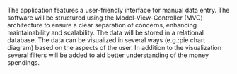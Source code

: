  The application features a user-friendly interface for manual data entry. 
 The software will be structured using the Model-View-Controller (MVC) architecture to ensure
 a clear separation of concerns, enhancing maintainability and scalability. 
 The data will be stored in a relational database. The data can be visualized in several ways (e.g.:pie chart diagram) based on the aspects of the user. 
 In addition to the visualization several filters will be added to aid better understanding of the money spendings.
